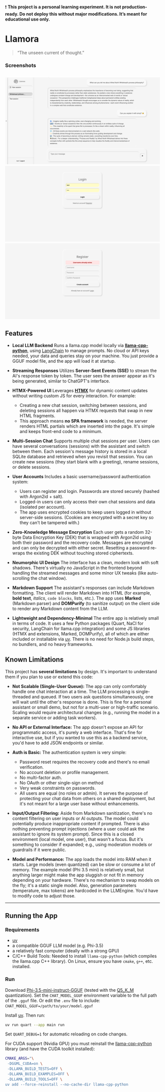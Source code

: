 ❗ **This project is a personal learning experiment. It is not production-ready. Do not deploy this without major modifications. It’s meant for educational use only.**

# Llamora

> “The unseen current of thought.”



### Screenshots

![Chat screenshot](./doc/20250809_chat_02.png)
![Login screenshot](./doc/20250808_login.png)
![Registration screenshot](./doc/20250808_registration.png)
---

## Features

- **Local LLM Backend** Runs a llama.cpp model locally via [**llama-cpp-python**](https://github.com/abetlen/llama-cpp-python), using [LangChain](https://www.langchain.com/) to manage prompts. No cloud or API keys needed, your data and queries stay on your machine. You just provide a GGUF model file, and the app will load it at startup.

- **Streaming Responses** Utilizes **Server-Sent Events (SSE)** to stream the AI's response token by token. The user sees the answer appear as it's being generated, similar to ChatGPT's interface.

- **HTMX-Powered UI** Leverages [**HTMX**](https://htmx.org/) for dynamic content updates without writing custom JS for every interaction. For example:

  - Creating a new chat session, switching between sessions, and deleting sessions all happen via HTMX requests that swap in new HTML fragments.
  - This approach means **no SPA framework** is needed, the server renders HTML partials which are inserted into the page. It's simple and keeps front-end code to a minimum.

- **Multi-Session Chat** Supports multiple chat sessions per user. Users can have several conversations (sessions) with the assistant and switch between them. Each session's message history is stored in a local SQLite database and retrieved when you revisit that session. You can create new sessions (they start blank with a greeting), rename sessions, or delete sessions.

- **User Accounts**  Includes a basic username/password authentication system:

  - Users can register and login. Passwords are stored securely (hashed with Argon2id + salt).
  - Logged-in users can only access their own chat sessions and data (isolated per account).
  - The app uses encrypted cookies to keep users logged in without server-side sessions. (Cookies are encrypted with a secret key so they can't be tampered with.)

- **Zero-Knowledge Message Encryption** Each user gets a random 32-byte Data Encryption Key (DEK) that is wrapped with Argon2id using both their password and the recovery code. Messages are encrypted and can only be decrypted with either secret. Resetting a password re-wraps the existing DEK without touching stored ciphertexts.

- **Neumorphic UI Design** The interface has a clean, modern look with soft shadows. There's virtually no JavaScript in the frontend beyond handling the streamed messages and some minor UX tweaks (like auto-scrolling the chat window).

- **Markdown Support** The assistant's responses can include Markdown formatting. The client will render Markdown into HTML (for example, **bold text**, *italics*, `code blocks`, lists, etc.). The app uses **Marked** (Markdown parser) and **DOMPurify** (to sanitize output) on the client side to render any Markdown content from the LLM.

- **Lightweight and Dependency-Minimal** The entire app is relatively small in terms of code. It uses a few Python packages (Quart, NaCl for security, LangChain for llama.cpp integration) and some JS libraries (HTMX and extensions, Marked, DOMPurify), all of which are either included or installable via [uv](https://docs.astral.sh/uv/). There is no need for Node.js build steps, no bundlers, and no heavy frameworks.

## Known Limitations

This project has **several limitations** by design. It's important to understand them if you plan to use or extend this code:

- **Not Scalable (Single-User Queue):** The app can only comfortably handle one chat interaction at a time. The LLM processing is single-threaded and queued. If two users ask questions simultaneously, one will wait until the other's response is done. This is fine for a personal assistant or small demo, but not for a multi-user or high-traffic scenario. Scaling would require architectural changes (e.g., running the model in a separate service or adding task workers).

- **No API or External Interface:** The app doesn't expose an API for programmatic access, it's purely a web interface. That's fine for interactive use, but if you wanted to use this as a backend service, you'd have to add JSON endpoints or similar.

- **Auth is Basic:** The authentication system is very simple:

  - Password reset requires the recovery code and there's no email verification.
  - No account deletion or profile management.
  - No multi-factor auth.
  - No OAuth or other single-sign on method
  - Very weak constraints on passwords.
  - All users are equal (no roles or admin). It serves the purpose of protecting your chat data from others on a shared deployment, but it's not meant for a large user base without enhancements.

- **Input/Output Filtering:** Aside from Markdown sanitization, there's no content filtering on user inputs or AI outputs. The model could potentially produce inappropriate content if prompted. There is also nothing preventing prompt injections (where a user could ask the assistant to ignore its system prompt). Since this is a closed environment (local model, one user), that wasn't a focus. But it's something to consider if expanded; e.g., using moderation models or guardrails if it were public.

- **Model and Performance:** The app loads the model into RAM when it starts. Large models (even quantized) can be slow or consume a lot of memory. The example model (Phi 3.5 mini) is relatively small, but anything larger might make the app sluggish or not fit in memory depending on your hardware. There's no mechanism to swap models on the fly; it's a static single model. Also, generation parameters (temperature, max tokens) are hardcoded in the LLMEngine. You'd have to modify code to adjust those.

---

## Running the App

### Requirements

- [uv](https://docs.astral.sh/uv/)
- a compatible GGUF LLM model (e.g. Phi-3.5)
- a relatively fast computer (ideally with a strong GPU)
- C/C++ Build Tools:  Needed to install `llama-cpp-python` (which compiles the llama.cpp C++ library). On Linux, ensure you have `cmake`, `g++`, etc. installed.

### Run
Download [Phi-3.5-mini-instruct-GGUF](https://huggingface.co/MaziyarPanahi/Phi-3.5-mini-instruct-GGUF) (tested with the [Q5_K_M](https://huggingface.co/MaziyarPanahi/Phi-3.5-mini-instruct-GGUF/blob/main/Phi-3.5-mini-instruct.Q5_K_M.gguf) quantization).
Set the `CHAT_MODEL_GGUF` environment variable to the full path of the `.gguf` file. Or edit the `.env` file to include: `CHAT_MODEL_GGUF=/path/to/your/model.gguf`

Install [uv](https://docs.astral.sh/uv/#installation). Then run:

```bash
uv run quart --app main run
```

Set `QUART_DEBUG=1` for automatic reloading on code changes.

For CUDA support (Nvidia GPU) you must reinstall the [llama-cpp-python](https://github.com/inference-sh/llama-cpp-python) library (and have the CUDA toolkit installed):

``` bash
CMAKE_ARGS="\
 -DGGML_CUDA=on \
 -DLLAMA_BUILD_TESTS=OFF \
 -DLLAMA_BUILD_EXAMPLES=OFF \
 -DLLAMA_BUILD_TOOLS=OFF \
uv add --force-reinstall --no-cache-dir llama-cpp-python
```
